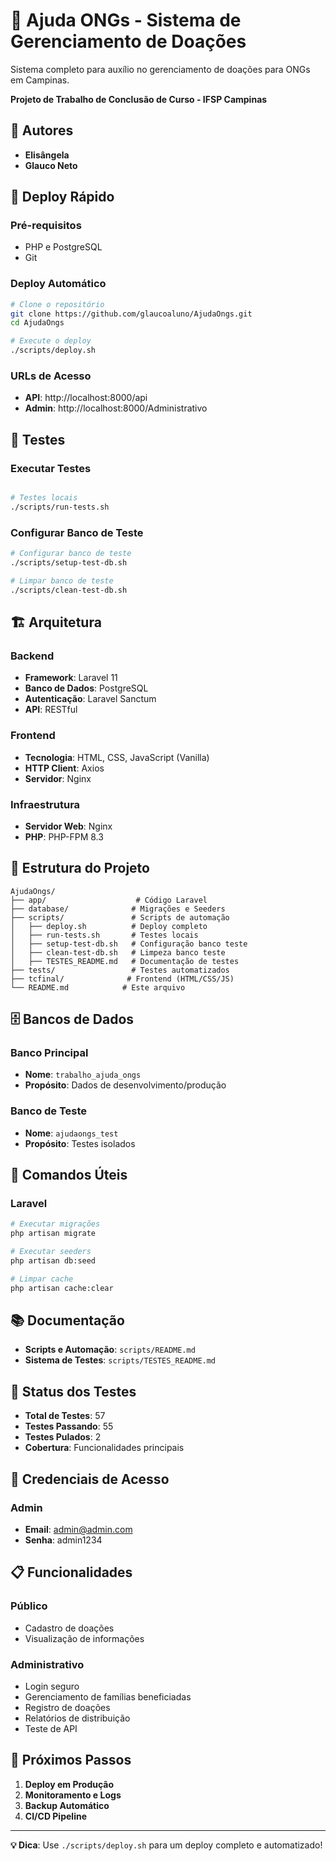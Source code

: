 # 🏥 Ajuda ONGs - Sistema de Gerenciamento de Doações

Sistema completo para auxílio no gerenciamento de doações para ONGs em Campinas.

**Projeto de Trabalho de Conclusão de Curso - IFSP Campinas**

## 👥 Autores

- **Elisângela**
- **Glauco Neto**

## 🚀 Deploy Rápido

### Pré-requisitos
- PHP e PostgreSQL
- Git

### Deploy Automático
```bash
# Clone o repositório
git clone https://github.com/glaucoaluno/AjudaOngs.git
cd AjudaOngs

# Execute o deploy
./scripts/deploy.sh
```

### URLs de Acesso
- **API**: http://localhost:8000/api
- **Admin**: http://localhost:8000/Administrativo

## 🧪 Testes

### Executar Testes
```bash

# Testes locais
./scripts/run-tests.sh
```

### Configurar Banco de Teste
```bash
# Configurar banco de teste
./scripts/setup-test-db.sh

# Limpar banco de teste
./scripts/clean-test-db.sh
```

## 🏗️ Arquitetura

### Backend
- **Framework**: Laravel 11
- **Banco de Dados**: PostgreSQL
- **Autenticação**: Laravel Sanctum
- **API**: RESTful

### Frontend
- **Tecnologia**: HTML, CSS, JavaScript (Vanilla)
- **HTTP Client**: Axios
- **Servidor**: Nginx

### Infraestrutura
- **Servidor Web**: Nginx
- **PHP**: PHP-FPM 8.3

## 📁 Estrutura do Projeto

```
AjudaOngs/
├── app/                    # Código Laravel
├── database/              # Migrações e Seeders
├── scripts/               # Scripts de automação
│   ├── deploy.sh          # Deploy completo
│   ├── run-tests.sh       # Testes locais
│   ├── setup-test-db.sh   # Configuração banco teste
│   ├── clean-test-db.sh   # Limpeza banco teste
│   ├── TESTES_README.md   # Documentação de testes
├── tests/                 # Testes automatizados
├── tcfinal/              # Frontend (HTML/CSS/JS)
└── README.md            # Este arquivo
```

## 🗄️ Bancos de Dados

### Banco Principal
- **Nome**: `trabalho_ajuda_ongs`
- **Propósito**: Dados de desenvolvimento/produção

### Banco de Teste
- **Nome**: `ajudaongs_test`
- **Propósito**: Testes isolados

## 🔧 Comandos Úteis

### Laravel
```bash
# Executar migrações
php artisan migrate

# Executar seeders
php artisan db:seed

# Limpar cache
php artisan cache:clear
```

## 📚 Documentação

- **Scripts e Automação**: `scripts/README.md`
- **Sistema de Testes**: `scripts/TESTES_README.md`

## 🧪 Status dos Testes

- **Total de Testes**: 57
- **Testes Passando**: 55
- **Testes Pulados**: 2
- **Cobertura**: Funcionalidades principais

## 🔐 Credenciais de Acesso

### Admin
- **Email**: admin@admin.com
- **Senha**: admin1234

## 📋 Funcionalidades

### Público
- Cadastro de doações
- Visualização de informações

### Administrativo
- Login seguro
- Gerenciamento de famílias beneficiadas
- Registro de doações
- Relatórios de distribuição
- Teste de API

## 🚀 Próximos Passos

1. **Deploy em Produção**
2. **Monitoramento e Logs**
3. **Backup Automático**
4. **CI/CD Pipeline**

---

**💡 Dica**: Use `./scripts/deploy.sh` para um deploy completo e automatizado!